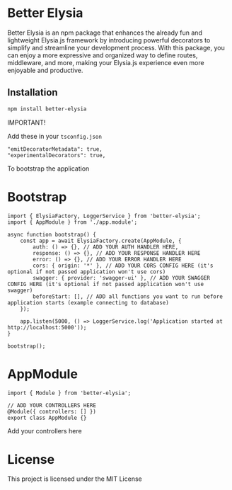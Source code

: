 # Better Elysia

Better Elysia is an npm package that enhances the already fun and lightweight Elysia.js framework by introducing powerful decorators to simplify and streamline your development process. With this package, you can enjoy a more expressive and organized way to define routes, middleware, and more, making your Elysia.js experience even more enjoyable and productive.

## Installation

```bash
npm install better-elysia
```

IMPORTANT!

Add these in your `tsconfig.json`

```
"emitDecoratorMetadata": true,
"experimentalDecorators": true,
```

To bootstrap the application

# Bootstrap

```
import { ElysiaFactory, LoggerService } from 'better-elysia';
import { AppModule } from './app.module';

async function bootstrap() {
	const app = await ElysiaFactory.create(AppModule, {
		auth: () => {}, // ADD YOUR AUTH HANDLER HERE,
		response: () => {}, // ADD YOUR RESPONSE HANDLER HERE
		error: () => {}, // ADD YOUR ERROR HANDLER HERE
		cors: { origin: '*' }, // ADD YOUR CORS CONFIG HERE (it's optional if not passed application won't use cors)
		swagger: { provider: 'swagger-ui' }, // ADD YOUR SWAGGER CONFIG HERE (it's optional if not passed application won't use swagger)
		beforeStart: [], // ADD all functions you want to run before application starts (example connecting to database)
	});

	app.listen(5000, () => LoggerService.log('Application started at http://localhost:5000'));
}

bootstrap();
```

# AppModule

```
import { Module } from 'better-elysia';

// ADD YOUR CONTROLLERS HERE
@Module({ controllers: [] })
export class AppModule {}

```

Add your controllers here

# License

This project is licensed under the MIT License
